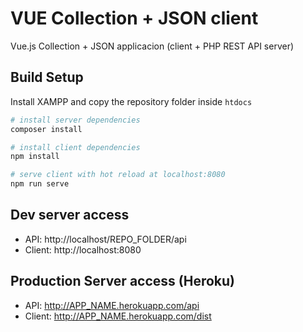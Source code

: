 # VUE Collection + JSON client

Vue.js Collection + JSON applicacion (client + PHP REST API server)

## Build Setup

Install XAMPP and copy the repository folder inside `htdocs`

``` bash
# install server dependencies
composer install

# install client dependencies
npm install

# serve client with hot reload at localhost:8080
npm run serve

```

## Dev server access

- API: http://localhost/REPO_FOLDER/api
- Client: http://localhost:8080

## Production Server access (Heroku)

- API: http://APP_NAME.herokuapp.com/api
- Client: http://APP_NAME.herokuapp.com/dist
